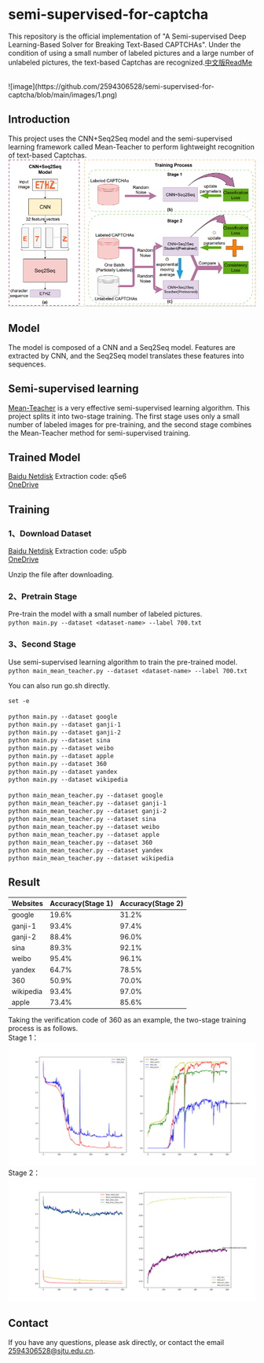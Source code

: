 # semi-supervised-for-captcha

This repository is the official implementation of "A Semi-supervised Deep Learning-Based Solver for Breaking Text-Based CAPTCHAs". Under the condition of using a small number of labeled pictures and a large number of unlabeled pictures, the text-based Captchas are recognized.[中文版ReadMe](https://github.com/2594306528/semi-supervised-for-captcha/blob/main/README_Chinese.md)

</br>
![image](https://github.com/2594306528/semi-supervised-for-captcha/blob/main/images/1.png)
</br>

## Introduction
This project uses the CNN+Seq2Seq model and the semi-supervised learning framework called Mean-Teacher to perform lightweight recognition of text-based Captchas.
</br>
![image](https://github.com/2594306528/semi-supervised-for-captcha/blob/main/images/2.png)
</br>

## Model
The model is composed of a CNN and a Seq2Seq model. Features are extracted by CNN, and the Seq2Seq model translates these features into sequences.
## Semi-supervised learning
[Mean-Teacher](https://github.com/CuriousAI/mean-teacher) is a very effective semi-supervised learning algorithm. This project splits it into two-stage training. The first stage uses only a small number of labeled images for pre-training, and the second stage combines the Mean-Teacher method for semi-supervised training.

## Trained Model
[Baidu Netdisk](https://pan.baidu.com/s/1yNomSJc9tjq76HfCcupOfw) Extraction code: q5e6</br>
[OneDrive](https://sjtueducn-my.sharepoint.com/:u:/g/personal/2594306528_sjtu_edu_cn/EYYSiq8JP2hLlndRv0d68XIBJRjj7m9PtEOeyIC5xcLCTQ?e=9RHAiq)

## Training

### 1、Download Dataset
[Baidu Netdisk](https://pan.baidu.com/s/1re9qP0sBjZ8DGerNdjDGVQ) Extraction code: u5pb</br>
[OneDrive](https://sjtueducn-my.sharepoint.com/:u:/g/personal/2594306528_sjtu_edu_cn/ETsYouBCbxlKk7FPo-9rafwBJQL7gAwZrUXxYTJXlfx0mg?e=TCp5sl)

Unzip the file after downloading.
### 2、Pretrain Stage
Pre-train the model with a small number of labeled pictures.</br>
`python main.py --dataset <dataset-name> --label 700.txt`
### 3、Second Stage
Use semi-supervised learning algorithm to train the pre-trained model.</br>
`python main_mean_teacher.py --dataset <dataset-name> --label 700.txt`

You can also run go.sh directly.
``` shell
set -e

python main.py --dataset google
python main.py --dataset ganji-1
python main.py --dataset ganji-2
python main.py --dataset sina
python main.py --dataset weibo
python main.py --dataset apple
python main.py --dataset 360
python main.py --dataset yandex
python main.py --dataset wikipedia

python main_mean_teacher.py --dataset google
python main_mean_teacher.py --dataset ganji-1
python main_mean_teacher.py --dataset ganji-2
python main_mean_teacher.py --dataset sina
python main_mean_teacher.py --dataset weibo
python main_mean_teacher.py --dataset apple
python main_mean_teacher.py --dataset 360
python main_mean_teacher.py --dataset yandex
python main_mean_teacher.py --dataset wikipedia
```

## Result

|Websites|Accuracy(Stage 1)|Accuracy(Stage 2)|
|-----|------------|-----------|
|google|19.6%|31.2%|
|ganji-1|93.4%|97.4%|
|ganji-2|88.4%|96.0%|
|sina|89.3%|92.1%|
|weibo|95.4%|96.1%|
|yandex|64.7%|78.5%|
|360|50.9%|70.0%|
|wikipedia|93.4%|97.0%|
|apple|73.4%|85.6%|

Taking the verification code of 360 as an example, the two-stage training process is as follows.
</br>
Stage 1：
![image](https://github.com/2594306528/semi-supervised-for-captcha/blob/main/result/360_700.txt.png)
</br>
Stage 2：
![image](https://github.com/2594306528/semi-supervised-for-captcha/blob/main/result/MT_360_700.txt.png)
</br>

## Contact
If you have any questions, please ask directly, or contact the email 2594306528@sjtu.edu.cn.
